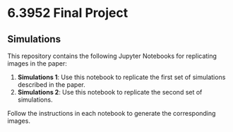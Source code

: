 # 6.3952 Final Project

## Simulations

This repository contains the following Jupyter Notebooks for replicating images in the paper:

1. **Simulations 1**: Use this notebook to replicate the first set of simulations described in the paper.
2. **Simulations 2**: Use this notebook to replicate the second set of simulations.

Follow the instructions in each notebook to generate the corresponding images.
